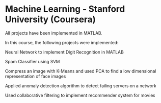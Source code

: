Machine Learning - Stanford University (Coursera) 
================

All projects have been implemented in MATLAB.

In this course, the following projects were implemented:

Neural Network to implement Digit Recognition in MATLAB

Spam Classifier using SVM

Compress an image with K-Means and used PCA to find a low dimensional representation of face images

Applied anomaly detection algorithm to detect failing servers on a network

Used collaborative filtering to implement recommender system for movies
